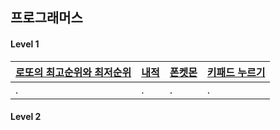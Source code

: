 ## 프로그래머스

#### Level 1

| [로또의 최고순위와 최저순위](https://programmers.co.kr/learn/courses/30/lessons/77484) | [내적](https://programmers.co.kr/learn/courses/30/lessons/70128?language=javascript) | [폰켓몬](https://programmers.co.kr/learn/courses/30/lessons/1845?language=javascript) | [키패드 누르기](https://programmers.co.kr/learn/courses/30/lessons/67256?language=javascript)  |
| :------------------------------------------------------------------------------------- | :----------------------------------------------------------------------------------- | :------------------------------------------------------------------------------------ | :-- |
| .                                                                                      | .                                                                                    | .                                                                                     | .   |

#### Level 2

<!--
| .   | .   | .   | .   |
| --- | --- | --- | --- |
| .   | .   | .   | .   | -->
